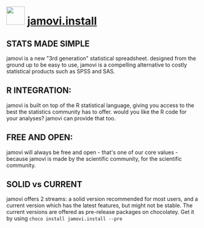 # <img src="https://cdn.jsdelivr.net/gh/olafhaag/chocolatey-packages@master/automatic/jamovi/jamovi.png" width="48" height="48"/> [jamovi.install](https://chocolatey.org/packages/jamovi,install)

## STATS MADE SIMPLE

jamovi is a new "3rd generation" statistical spreadsheet. designed from the ground up to be easy to use, jamovi is a compelling alternative to costly statistical products such as SPSS and SAS.

## R INTEGRATION:

jamovi is built on top of the R statistical language, giving you access to the best the statistics community has to offer. would you like the R code for your analyses? jamovi can provide that too.

## FREE AND OPEN:

jamovi will always be free and open - that's one of our core values - because jamovi is made by the scientific community, for the scientific community.

## SOLID vs CURRENT
jamovi offers 2 streams: a solid version recommended for most users, and a current version which has the latest features, but might not be stable.
The current versions are offered as pre-release packages on chocolatey. Get it by using `choco install jamovi.install --pre`
